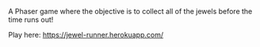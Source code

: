 A Phaser game where the objective is to collect all of the jewels before the time runs out!

Play here: https://jewel-runner.herokuapp.com/
